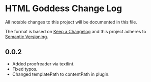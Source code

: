 # HTML Goddess Change Log

All notable changes to this project will be documented in this file.

The format is based on [Keep a Changelog](http://keepachangelog.com/) and this project adheres to [Semantic Versioning](http://semver.org/).

## 0.0.2

- Added proofreader via textlint.
- Fixed typos.
- Changed templatePath to contentPath in plugin.